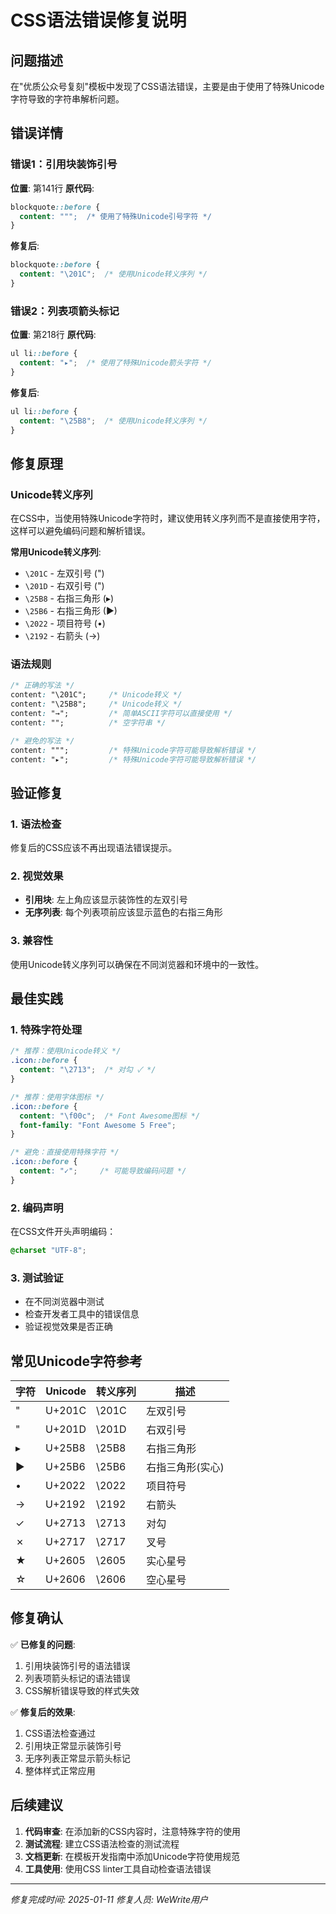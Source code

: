 # CSS语法错误修复说明

## 问题描述

在"优质公众号复刻"模板中发现了CSS语法错误，主要是由于使用了特殊Unicode字符导致的字符串解析问题。

## 错误详情

### 错误1：引用块装饰引号
**位置**: 第141行
**原代码**:
```css
blockquote::before {
  content: """;  /* 使用了特殊Unicode引号字符 */
}
```

**修复后**:
```css
blockquote::before {
  content: "\201C";  /* 使用Unicode转义序列 */
}
```

### 错误2：列表项箭头标记
**位置**: 第218行
**原代码**:
```css
ul li::before {
  content: "▸";  /* 使用了特殊Unicode箭头字符 */
}
```

**修复后**:
```css
ul li::before {
  content: "\25B8";  /* 使用Unicode转义序列 */
}
```

## 修复原理

### Unicode转义序列
在CSS中，当使用特殊Unicode字符时，建议使用转义序列而不是直接使用字符，这样可以避免编码问题和解析错误。

**常用Unicode转义序列**:
- `\201C` - 左双引号 (")
- `\201D` - 右双引号 (")
- `\25B8` - 右指三角形 (▸)
- `\25B6` - 右指三角形 (▶)
- `\2022` - 项目符号 (•)
- `\2192` - 右箭头 (→)

### 语法规则
```css
/* 正确的写法 */
content: "\201C";     /* Unicode转义 */
content: "\25B8";     /* Unicode转义 */
content: "→";         /* 简单ASCII字符可以直接使用 */
content: "";          /* 空字符串 */

/* 避免的写法 */
content: """;         /* 特殊Unicode字符可能导致解析错误 */
content: "▸";         /* 特殊Unicode字符可能导致解析错误 */
```

## 验证修复

### 1. 语法检查
修复后的CSS应该不再出现语法错误提示。

### 2. 视觉效果
- **引用块**: 左上角应该显示装饰性的左双引号
- **无序列表**: 每个列表项前应该显示蓝色的右指三角形

### 3. 兼容性
使用Unicode转义序列可以确保在不同浏览器和环境中的一致性。

## 最佳实践

### 1. 特殊字符处理
```css
/* 推荐：使用Unicode转义 */
.icon::before {
  content: "\2713";  /* 对勾 ✓ */
}

/* 推荐：使用字体图标 */
.icon::before {
  content: "\f00c";  /* Font Awesome图标 */
  font-family: "Font Awesome 5 Free";
}

/* 避免：直接使用特殊字符 */
.icon::before {
  content: "✓";     /* 可能导致编码问题 */
}
```

### 2. 编码声明
在CSS文件开头声明编码：
```css
@charset "UTF-8";
```

### 3. 测试验证
- 在不同浏览器中测试
- 检查开发者工具中的错误信息
- 验证视觉效果是否正确

## 常见Unicode字符参考

| 字符 | Unicode | 转义序列 | 描述 |
|------|---------|----------|------|
| " | U+201C | \201C | 左双引号 |
| " | U+201D | \201D | 右双引号 |
| ▸ | U+25B8 | \25B8 | 右指三角形 |
| ▶ | U+25B6 | \25B6 | 右指三角形(实心) |
| • | U+2022 | \2022 | 项目符号 |
| → | U+2192 | \2192 | 右箭头 |
| ✓ | U+2713 | \2713 | 对勾 |
| ✗ | U+2717 | \2717 | 叉号 |
| ★ | U+2605 | \2605 | 实心星号 |
| ☆ | U+2606 | \2606 | 空心星号 |

## 修复确认

✅ **已修复的问题**:
1. 引用块装饰引号的语法错误
2. 列表项箭头标记的语法错误
3. CSS解析错误导致的样式失效

✅ **修复后的效果**:
1. CSS语法检查通过
2. 引用块正常显示装饰引号
3. 无序列表正常显示箭头标记
4. 整体样式正常应用

## 后续建议

1. **代码审查**: 在添加新的CSS内容时，注意特殊字符的使用
2. **测试流程**: 建立CSS语法检查的测试流程
3. **文档更新**: 在模板开发指南中添加Unicode字符使用规范
4. **工具使用**: 使用CSS linter工具自动检查语法错误

---

*修复完成时间: 2025-01-11*
*修复人员: WeWrite用户*
